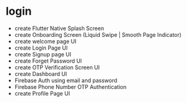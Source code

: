 # login
- create Flutter Native Splash Screen
- create Onboarding Screen (Liquid Swipe | Smooth Page Indicator)
- create welcome page UI
- create Login Page UI
- create Signup page UI
- create Forget Password UI
- create OTP Verification Screen UI
- create Dashboard UI
- Firebase Auth using email and password
- Firebase Phone Number OTP Authentication
- create Profile Page UI
  
  

